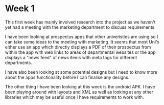 # Week 1

This first week has mainly involved research into the project as we haven't yet had a meeting with the marketing department to discuss 
requirements.

I have been looking at prospectus apps that other univeristies are using so I can take some ideas to the meeting with marketing. It seems
that most Uni's either use an app which directly displays a PDF of their prospectus from within the app with web links to areas of 
departmental websites or the app displays a "news feed" of news items with meta tags for different departments.

I have also been looking at some potential designs but I need to know more about the apps functionality before I can finalise any 
designs.

The other thing I have been looking at this week is the android APK. I have been playing around with layouts and XML as well as looking
at any other libraries which may be useful once I have requirements to work with. 
